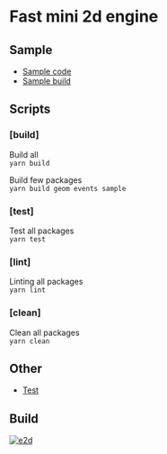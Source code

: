 # Fast mini 2d engine

## Sample
- [Sample code](https://github.com/AntonovSergey2211/e2d/blob/master/packages/sample/src/index.ts) 
- [Sample build](https://antonovsergey2211.github.io/e2d/packages/sample/build/)

## Scripts

### [build]
Build all <br/>
`yarn build`

Build few packages <br/>
`yarn build geom events sample`

### [test]
Test all packages <br/>
`yarn test`

### [lint]
Linting all packages <br/>
`yarn lint`

### [clean]
Clean all packages <br/>
`yarn clean`

## Other
- [Test](https://antonovsergey2211.github.io/e2d/packages/sample/test)

## Build
[![e2d](https://circleci.com/gh/AntonovSergey2211/e2d.svg?style=shield)](https://app.circleci.com/pipelines/github/AntonovSergey2211/e2d)
